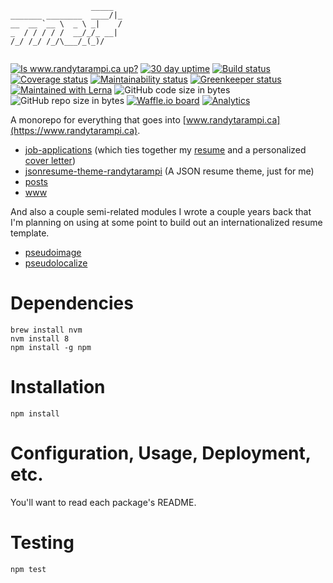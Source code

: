 ```
                  _____  
_______ ________  ____/|_
__  __ `__ \  _ \ _|    /
_  / / / / /  __/_/_ __| 
/_/ /_/ /_/\___/_(_)/    
                         
```

[![Is www.randytarampi.ca up?](https://img.shields.io/website-up-down-green-red/https/www.randytarampi.ca.svg?label=www.randytarampi.ca&style=flat-square)](https://www.randytarampi.ca) [![30 day uptime](https://img.shields.io/uptimerobot/ratio/m780949566-9b1b7cc0bdd3be425a9e6ac8.svg?style=flat-square)](https://uptime.randytarampi.ca) [![Build status](https://img.shields.io/travis/randytarampi/me.svg?style=flat-square)](https://travis-ci.org/randytarampi/me)  [![Coverage status](https://img.shields.io/coveralls/randytarampi/me.svg?style=flat-square)](https://coveralls.io/github/randytarampi/me?branch=master) [![Maintainability status](https://img.shields.io/codeclimate/maintainability-percentage/randytarampi/me.svg?style=flat-square)](https://codeclimate.com/github/randytarampi/me/maintainability) [![Greenkeeper status](https://badges.greenkeeper.io/randytarampi/me.svg?style=flat-square)](https://greenkeeper.io/) [![Maintained with Lerna](https://img.shields.io/badge/maintained%20with-lerna-cc00ff.svg?style=flat-square)](https://lernajs.io/) ![GitHub code size in bytes](https://img.shields.io/github/languages/code-size/randytarampi/me.svg?style=flat-square) ![GitHub repo size in bytes](https://img.shields.io/github/repo-size/randytarampi/me.svg?style=flat-square) [![Waffle.io board](https://badge.waffle.io/randytarampi/randytarampi.github.io.svg?columns=all&style=flat-square)](https://waffle.io/randytarampi/randytarampi.github.io) [![Analytics](https://ga-beacon.appspot.com/UA-50921068-1/beacon/github/randytarampi/me?flat&useReferrer)](https://github.com/igrigorik/ga-beacon)

A monorepo for everything that goes into [www.randytarampi.ca](https://www.randytarampi.ca).

- [job-applications](packages/job-applications) (which ties together my [resume](packages/resume) and a personalized [cover letter](packages/letter))
- [jsonresume-theme-randytarampi](packages/jsonresume-theme) (A JSON resume theme, just for me)
- [posts](packages/posts)
- [www](packages/www)

And also a couple semi-related modules I wrote a couple years back that I'm planning on using at some point to build out an internationalized resume template.

- [pseudoimage](packages/pseudoimage)
- [pseudolocalize](packages/pseudolocalize)

# Dependencies
```
brew install nvm
nvm install 8
npm install -g npm
```

# Installation

```
npm install
```

# Configuration, Usage, Deployment, etc.

You'll want to read each package's README.

# Testing

```
npm test
```
